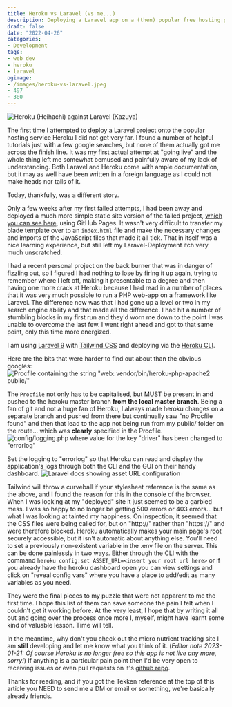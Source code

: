 ```yaml
---
title: Heroku vs Laravel (vs me...)
description: Deploying a Laravel app on a (then) popular free hosting platform proved tricky, so here are the steps that no-one told me.
draft: false
date: "2022-04-26"
categories:
- Development
tags:
- web dev
- heroku
- laravel
ogimage:
- /images/heroku-vs-laravel.jpeg
- 497
- 380
---
```


![Heroku (Heihachi) against Laravel (Kazuya)](/images/heroku-vs-laravel.jpeg)

The first time I attempted to deploy a Laravel project onto the popular hosting service Heroku I did not get very far. I found a number of helpful tutorials just with a few google searches, but none of them actually got me across the finish line. It was my first actual attempt at "going live" and the whole thing left me somewhat bemused and painfully aware of my lack of understanding. Both Laravel and Heroku come with ample documentation, but it may as well have been written in a foreign language as I could not make heads nor tails of it.

Today, thankfully, was a different story.

Only a few weeks after my first failed attempts, I had been away and deployed a much more simple static site version of the failed project, [which you can see here](https://enkle-word-game.github.io/enkle/), using GitHub Pages. It wasn't very difficult to transfer my blade template over to an `index.html` file and make the necessary changes and imports of the JavaScript files that made it all tick. That in itself was a nice learning experience, but still left my Laravel-Deployment itch very much unscratched.

I had a recent personal project on the back burner that was in danger of fizzling out, so I figured I had nothing to lose by firing it up again, trying to remember where I left off, making it presentable to a degree and then having one more crack at Heroku because I had read in a number of places that it was very much possible to run a PHP web-app on a framework like Laravel. The difference now was that I had gone up a level or two in my search engine ability and that made all the difference. I had hit a number of stumbling blocks in my first run and they'd worn me down to the point I was unable to overcome the last few. I went right ahead and got to that same point, only this time more energized.

I am using [Laravel 9](https://laravel.com/docs/9.x) with [Tailwind CSS](https://tailwindcss.com/) and deploying via the [Heroku CLI](https://devcenter.heroku.com/articles/heroku-cli).

Here are the bits that were harder to find out about than the obvious googles:
![Procfile containing the string "web: vendor/bin/heroku-php-apache2 public/"​](/images/heroku-vs-laravel-01.png)

The `Procfile` not only has to be capitalised, but MUST be present in and pushed to the heroku master branch **from the local master branch**. Being a fan of git and not a huge fan of Heroku, I always made heroku changes on a separate branch and pushed from there but continually saw "no Procfile found" and then that lead to the app not being run from my public/ folder on the route... which was **clearly** specified in the Procfile.
![config/logging.php where value for the key "driver"​ has been changed to "errorlog"​](/images/heroku-vs-laravel-02.png)

Set the logging to "errorlog" so that Heroku can read and display the application's logs through both the CLI and the GUI on their handy dashboard.
![Laravel docs showing asset URL configuration](/images/heroku-vs-laravel-03.png)

Tailwind will throw a curveball if your stylesheet reference is the same as the above, and I found the reason for this in the console of the browser. When I was looking at my "deployed" site it just seemed to be a garbled mess. I was so happy to no longer be getting 500 errors or 403 errors... but what I was looking at tainted my happiness. On inspection, it seemed that the CSS files were being called for, but on "http://" rather than "https://" and were therefore blocked. Heroku automatically makes your main page's root securely accessible, but it isn't automatic about anything else. You'll need to set a previously non-existent variable in the .env file on the server. This can be done painlessly in two ways. Either through the CLI with the command `heroku config:set ASSET_URL=<insert your root url here>` or if you already have the heroku dashboard open you can view settings and click on "reveal config vars" where you have a place to add/edit as many variables as you need.

They were the final pieces to my puzzle that were not apparent to me the first time. I hope this list of them can save someone the pain I felt when I couldn't get it working before. At the very least, I hope that by writing it all out and going over the process once more I, myself, might have learnt some kind of valuable lesson. Time will tell.

In the meantime, why don't you check out the micro nutrient tracking site I am **still** developing and let me know what you think of it. (*Editor note 2023-01-21: Of course Heroku is no longer free so this app is not live any more, sorry!*) If anything is a particular pain point then I'd be very open to receiving issues or even pull requests on it's [github repo](https://github.com/MizouziE/Minerals/issues).

Thanks for reading, and if you got the Tekken reference at the top of this article you NEED to send me a DM or email or something, we're basically already friends.
